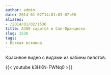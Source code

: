 ```yaml
---
author: admin
date: 2014-01-02T14:01:03-07:00
aliases:
- /2014/01/02/1536
title: A380 садится в Сан-Франциско
slug: 1536
tags:
- Всякая всячина
---
```


Красивое видео с видами из кабины пилотов:

{{< youtube k3HKN-FWNq0 >}}

<!--more-->
